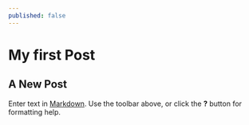 ```yaml
---
published: false
---
```

# My first Post

## A New Post

Enter text in [Markdown](http://daringfireball.net/projects/markdown/). Use the toolbar above, or click the **?** button for formatting help.
